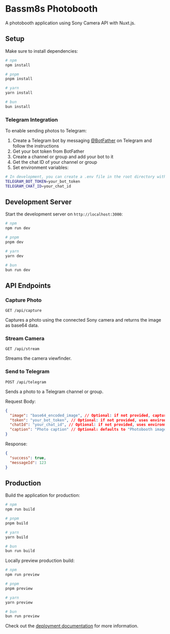 # Bassm8s Photobooth

A photobooth application using Sony Camera API with Nuxt.js.

## Setup

Make sure to install dependencies:

```bash
# npm
npm install

# pnpm
pnpm install

# yarn
yarn install

# bun
bun install
```

### Telegram Integration

To enable sending photos to Telegram:

1. Create a Telegram bot by messaging [@BotFather](https://t.me/botfather) on Telegram and follow the instructions
2. Get your bot token from BotFather
3. Create a channel or group and add your bot to it
4. Get the chat ID of your channel or group
5. Set environment variables:

```bash
# In development, you can create a .env file in the root directory with:
TELEGRAM_BOT_TOKEN=your_bot_token
TELEGRAM_CHAT_ID=your_chat_id
```

## Development Server

Start the development server on `http://localhost:3000`:

```bash
# npm
npm run dev

# pnpm
pnpm dev

# yarn
yarn dev

# bun
bun run dev
```

## API Endpoints

### Capture Photo
```
GET /api/capture
```
Captures a photo using the connected Sony camera and returns the image as base64 data.

### Stream Camera
```
GET /api/stream
```
Streams the camera viewfinder.

### Send to Telegram
```
POST /api/telegram
```
Sends a photo to a Telegram channel or group.

Request Body:
```json
{
  "image": "base64_encoded_image", // Optional: if not provided, captures a new photo
  "token": "your_bot_token", // Optional: if not provided, uses environment variable
  "chatId": "your_chat_id", // Optional: if not provided, uses environment variable
  "caption": "Photo caption" // Optional: defaults to "Photobooth image"
}
```

Response:
```json
{
  "success": true,
  "messageId": 123
}
```

## Production

Build the application for production:

```bash
# npm
npm run build

# pnpm
pnpm build

# yarn
yarn build

# bun
bun run build
```

Locally preview production build:

```bash
# npm
npm run preview

# pnpm
pnpm preview

# yarn
yarn preview

# bun
bun run preview
```

Check out the [deployment documentation](https://nuxt.com/docs/getting-started/deployment) for more information.
